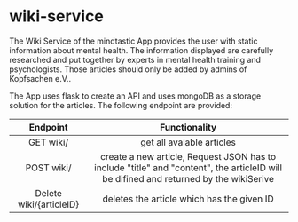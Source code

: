 # wiki-service
The Wiki Service of the mindtastic App provides the user with static information about mental health. The information displayed are 
carefully researched and put together by experts in mental health training and psychologists. Those articles should only be added by admins of Kopfsachen e.V..


The App uses flask to create an API and uses mongoDB as a storage solution for the articles. 
The following endpoint are provided:

| Endpoint | Functionality |
| :---: | :---: |
| GET wiki/  | get all avaiable articles |
| POST wiki/   | create a new article, Request JSON has to include "title" and "content", the articleID will be difined and returned by the wikiSerive |
| Delete wiki/{articleID}  | deletes the article which has the given ID  |


